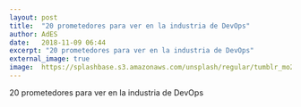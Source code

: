 ```yaml
---
layout: post
title:  "20 prometedores para ver en la industria de DevOps"
author: AdES
date:   2018-11-09 06:44
excerpt: "20 prometedores para ver en la industria de DevOps"
external_image: true
image:  https://splashbase.s3.amazonaws.com/unsplash/regular/tumblr_mo2xbk8JUK1st5lhmo1_1280.jpg
---
```

20 prometedores para ver en la industria de DevOps